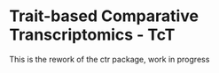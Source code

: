 # Trait-based Comparative Transcriptomics - TcT

This is the rework of the ctr package, work in progress
